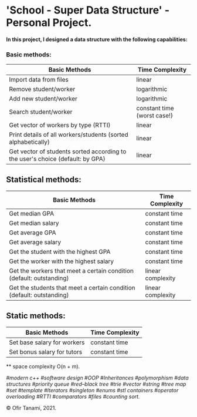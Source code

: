 # **'School - Super Data Structure' - Personal Project.**

#### In this project, I designed a data structure with the following capabilities:

### Basic methods:
| Basic Methods  | Time Complexity |
| ------------- | ------------- |
| Import data from files | linear |
| Remove student/worker | logarithmic |
| Add new student/worker | logarithmic |
| Search student/worker | constant time (worst case!) |
| Get vector of workers by type (RTTI) | linear |
| Print details of all workers/students (sorted alphabetically) | linear |
| Get vector of students sorted according to the user's choice (default: by GPA) | linear |

## Statistical methods:
| Basic Methods  | Time Complexity |
| ------------- | ------------- |
| Get median GPA | constant time |
| Get median salary | constant time |
| Get average GPA | constant time |
| Get average salary | constant time |
| Get the student with the highest GPA | constant time |
| Get the worker with the highest salary | constant time |
| Get the workers that meet a certain condition (default: outstanding) | linear complexity |
| Get the students that meet a certain condition (default: outstanding) | linear complexity |

## Static methods:
| Basic Methods  | Time Complexity |
| ------------- | ------------- |
| Set base salary for workers | constant time |
| Set bonus salary for tutors | constant time |

** space complexity O(n + m).

*#modern c++ #software design #OOP #Inheritances #polymorphism #data structures #priority queue #red–black tree #trie #vector #string #tree map #set
#template #Iterators #singleton #enums #stl containers #operator overloading #RTTI #comparators #files #counting sort.*
 
© Ofir Tanami, 2021.
